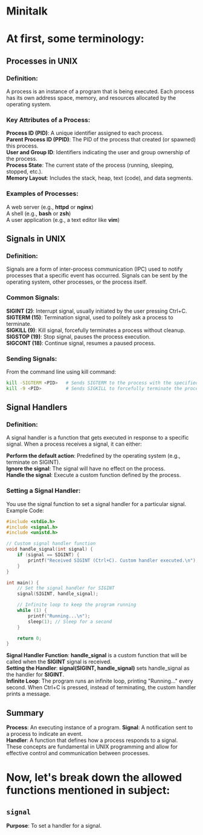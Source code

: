 # Minitalk

# At first, some terminology:

## Processes in UNIX
### Definition:
A process is an instance of a program that is being executed. Each process has its own address space, memory, and resources allocated by the operating system.

### Key Attributes of a Process:
**Process ID (PID)**: A unique identifier assigned to each process.<br />
**Parent Process ID (PPID)**: The PID of the process that created (or spawned) this process.<br />
**User and Group ID**: Identifiers indicating the user and group ownership of the process.<br />
**Process State**: The current state of the process (running, sleeping, stopped, etc.).<br />
**Memory Layout**: Includes the stack, heap, text (code), and data segments.<br />

### Examples of Processes:
A web server (e.g., **httpd** or **nginx**)<br />
A shell (e.g., **bash** or **zsh**)<br />
A user application (e.g., a text editor like **vim**)<br />

## Signals in UNIX
### Definition:
Signals are a form of inter-process communication (IPC) used to notify processes that a specific event has occurred. Signals can be sent by the operating system, other processes, or the process itself.

### Common Signals:
**SIGINT (2)**: Interrupt signal, usually initiated by the user pressing Ctrl+C.<br />
**SIGTERM (15)**: Termination signal, used to politely ask a process to terminate.<br />
**SIGKILL (9)**: Kill signal, forcefully terminates a process without cleanup.<br />
**SIGSTOP (19)**: Stop signal, pauses the process execution.<br />
**SIGCONT (18)**: Continue signal, resumes a paused process.<br />

### Sending Signals:
From the command line using kill command:

```bash
kill -SIGTERM <PID>   # Sends SIGTERM to the process with the specified PID
kill -9 <PID>         # Sends SIGKILL to forcefully terminate the process
```

## Signal Handlers
### Definition:
A signal handler is a function that gets executed in response to a specific signal. When a process receives a signal, it can either:

**Perform the default action**: Predefined by the operating system (e.g., terminate on SIGINT).<br />
**Ignore the signal**: The signal will have no effect on the process.<br />
**Handle the signal**: Execute a custom function defined by the process.<br />

### Setting a Signal Handler:
You use the signal function to set a signal handler for a particular signal.
Example Code:

```c
#include <stdio.h>
#include <signal.h>
#include <unistd.h>

// Custom signal handler function
void handle_signal(int signal) {
    if (signal == SIGINT) {
        printf("Received SIGINT (Ctrl+C). Custom handler executed.\n");
    }
}

int main() {
    // Set the signal handler for SIGINT
    signal(SIGINT, handle_signal);

    // Infinite loop to keep the program running
    while (1) {
        printf("Running...\n");
        sleep(1); // Sleep for a second
    }

    return 0;
}
```
**Signal Handler Function**: **handle_signal** is a custom function that will be called when the **SIGINT** signal is received.<br />
**Setting the Handler**: **signal(SIGINT, handle_signal)** sets handle_signal as the handler for **SIGINT**.<br />
**Infinite Loop**: The program runs an infinite loop, printing "Running..." every second. When Ctrl+C is pressed, instead of terminating, the custom handler prints a message.<br />

## Summary
**Process**: An executing instance of a program.
**Signal**: A notification sent to a process to indicate an event.<br />
**Handler**: A function that defines how a process responds to a signal.<br />
These concepts are fundamental in UNIX programming and allow for effective control and communication between processes.<br />

# Now, let's break down the allowed functions mentioned in subject:
## `signal`
**Purpose**: To set a handler for a signal.<br />


